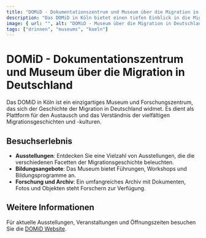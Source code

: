 ```yaml
---
title: "DOMiD - Dokumentationszentrum und Museum über die Migration in Deutschland"
description: "Das DOMiD in Köln bietet einen tiefen Einblick in die Migrationsgeschichte Deutschlands. Ein zentraler Ort für Dialog, Bildung und Forschung über die vielfältigen Aspekte der Migration."
image: { url: "", alt: "DOMiD - Museum über die Migration in Deutschland" }
tags: ["drinnen", "museums", "koeln"]
---
```


# DOMiD - Dokumentationszentrum und Museum über die Migration in Deutschland

Das DOMiD in Köln ist ein einzigartiges Museum und Forschungszentrum, das sich der Geschichte der Migration in Deutschland widmet. Es dient als Plattform für den Austausch und das Verständnis der vielfältigen Migrationsgeschichten und -kulturen.

## Besuchserlebnis

- **Ausstellungen**: Entdecken Sie eine Vielzahl von Ausstellungen, die die verschiedenen Facetten der Migrationsgeschichte beleuchten.
- **Bildungsangebote**: Das Museum bietet Führungen, Workshops und Bildungsprogramme an.
- **Forschung und Archiv**: Ein umfangreiches Archiv mit Dokumenten, Fotos und Objekten steht Forschern zur Verfügung.

## Weitere Informationen

Für aktuelle Ausstellungen, Veranstaltungen und Öffnungszeiten besuchen Sie die [DOMiD Website](https://domid.org).
